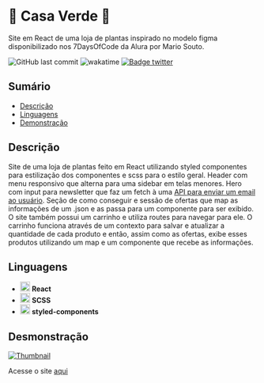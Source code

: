 # 🌿 Casa Verde 🌿

Site em React de uma loja de plantas inspirado no modelo figma disponibilizado nos 7DaysOfCode da Alura por Mario Souto.

![GitHub last commit](https://img.shields.io/github/last-commit/aaneleh/casa-verde)
![wakatime](https://wakatime.com/badge/user/63a62ebf-02b8-40ab-b01b-99f672dace05/project/ab01dd98-b269-431b-a88b-ac26e7683b16.svg)
[![Badge twitter](https://img.shields.io/twitter/follow/helena_kurzzz)](https://twitter.com/helena_kurzzz)


## Sumário

* [Descrição](#descrição)
* [Linguagens](#linguagens)
* [Demonstração](#desmonstração)


## Descrição

Site de uma loja de plantas feito em React utilizando styled componentes para estilização dos componentes e scss para o estilo geral. 
Header com menu responsivo que alterna para uma sidebar em telas menores. Hero com input para newsletter que faz um fetch à uma [API para enviar um email ao usuário](https://github.com/aaneleh/enviador).
Seção de como conseguir e sessão de ofertas que map as informações de um .json e as passa para um componente para ser exibido.
O site também possui um carrinho e utiliza routes para navegar para ele.
O carrinho funciona através de um contexto para salvar e atualizar a quantidade de cada produto e então, assim como as ofertas, exibe esses produtos utilizando um map e um componente que recebe as informações.


## Linguagens

- <img width="20px" src="https://cdn.jsdelivr.net/gh/devicons/devicon/icons/react/react-original.svg" /> **React**
- <img width="20px" src="https://cdn.jsdelivr.net/gh/devicons/devicon/icons/sass/sass-original.svg" /> **SCSS**
- <img width="20px" src="https://avatars.githubusercontent.com/u/20658825?s=200&v=4" /> **styled-components**


## Desmonstração

[![Thumbnail](https://img.youtube.com/vi/Z3dEkG6Jalc/0.jpg)](https://youtu.be/Z3dEkG6Jalc)

Acesse o site [aqui](https://casa-verde-wine.vercel.app/)